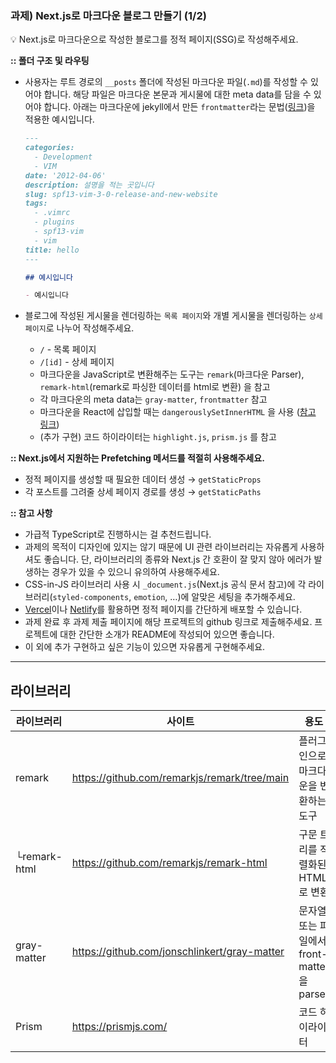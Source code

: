 ### 과제) Next.js로 마크다운 블로그 만들기 (1/2)

<aside>
💡 Next.js로 마크다운으로 작성한 블로그를 정적 페이지(SSG)로 작성해주세요.

</aside>

**:: 폴더 구조 및 라우팅**

- 사용자는 루트 경로의 `__posts` 폴더에 작성된 마크다운 파일(`.md`)를 작성할 수 있어야 합니다. 해당 파일은 마크다운 본문과 게시물에 대한 meta data를 담을 수 있어야 합니다. 아래는 마크다운에 jekyll에서 만든 `frontmatter`라는 문법([링크](https://jekyllrb.com/docs/front-matter/))을 적용한 예시입니다.

  ```markdown
  ---
  categories:
    - Development
    - VIM
  date: '2012-04-06'
  description: 설명을 적는 곳입니다
  slug: spf13-vim-3-0-release-and-new-website
  tags:
    - .vimrc
    - plugins
    - spf13-vim
    - vim
  title: hello
  ---

  ## 예시입니다

  - 예시입니다
  ```

- 블로그에 작성된 게시물을 렌더링하는 `목록 페이지`와 개별 게시물을 렌더링하는 `상세 페이지`로 나누어 작성해주세요.
  - `/` - 목록 페이지
  - `/[id]` - 상세 페이지
  - 마크다운을 JavaScript로 변환해주는 도구는 `remark`(마크다운 Parser), `remark-html`(remark로 파싱한 데이터를 html로 변환) 을 참고
  - 각 마크다운의 meta data는 `gray-matter`, `frontmatter` 참고
  - 마크다운을 React에 삽입할 때는 `dangerouslySetInnerHTML` 을 사용 ([참고 링크](https://ko.reactjs.org/docs/dom-elements.html#dangerouslysetinnerhtml))
  - (추가 구현) 코드 하이라이터는 `highlight.js`, `prism.js` 를 참고

**:: Next.js에서 지원하는 Prefetching 메서드를 적절히 사용해주세요.**

- 정적 페이지를 생성할 때 필요한 데이터 생성 → `getStaticProps`
- 각 포스트를 그려줄 상세 페이지 경로를 생성 → `getStaticPaths`

**:: 참고 사항**

- 가급적 TypeScript로 진행하시는 걸 추천드립니다.
- 과제의 목적이 디자인에 있지는 않기 때문에 UI 관련 라이브러리는 자유롭게 사용하셔도 좋습니다. 단, 라이브러리의 종류와 Next.js 간 호환이 잘 맞지 않아 에러가 발생하는 경우가 있을 수 있으니 유의하여 사용해주세요.
- CSS-in-JS 라이브러리 사용 시 `_document.js`(Next.js 공식 문서 참고)에 각 라이브러리(`styled-components`, `emotion`, …)에 알맞은 세팅을 추가해주세요.
- [Vercel](https://vercel.com/)이나 [Netlify](https://www.netlify.com/)를 활용하면 정적 페이지를 간단하게 배포할 수 있습니다.
- 과제 완료 후 과제 제출 페이지에 해당 프로젝트의 github 링크로 제출해주세요. 프로젝트에 대한 간단한 소개가 README에 작성되어 있으면 좋습니다.
- 이 외에 추가 구현하고 싶은 기능이 있으면 자유롭게 구현해주세요.

---

## 라이브러리

| 라이브러리   | 사이트                                       | 용도                                      |
| ------------ | -------------------------------------------- | ----------------------------------------- |
| remark       | https://github.com/remarkjs/remark/tree/main | 플러그인으로 마크다운을 변환하는 도구     |
| └remark-html | https://github.com/remarkjs/remark-html      | 구문 트리를 직렬화된 HTML로 변환          |
| gray-matter  | https://github.com/jonschlinkert/gray-matter | 문자열 또는 파일에서 front-matter을 parse |
| Prism        | https://prismjs.com/                         | 코드 하이라이터                           |

